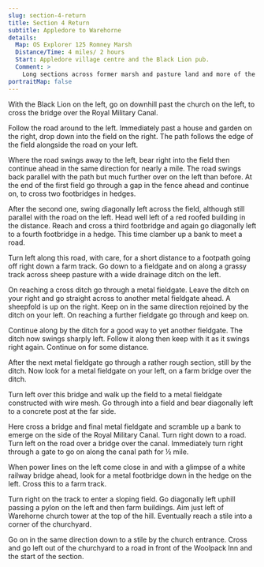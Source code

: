 ```yaml
---
slug: section-4-return
title: Section 4 Return
subtitle: Appledore to Warehorne
details:
  Map: OS Explorer 125 Romney Marsh
  Distance/Time: 4 miles/ 2 hours
  Start: Appledore village centre and the Black Lion pub.
  Comment: >
    Long sections across former marsh and pasture land and more of the Royal Military Canal. Waymarking is patchy and constant care and attention is needed to stay on route. Some rough terrain. Make sure to visit Warehorne church.
portraitMap: false
---
```

With the Black Lion on the left, go on downhill past the church on the left, to cross the bridge over the Royal Military Canal.

Follow the road around to the left. Immediately past a house and garden on the right, drop down into the field on the right. The path follows the edge of the field alongside the road on your left.

Where the road swings away to the left, bear right into the field then continue ahead in the same direction for nearly a mile. The road swings back parallel with the path but much further over on the left than before. At the end of the first field go through a gap in the fence ahead and continue on, to cross two footbridges in hedges.

After the second one, swing diagonally left across the field, although still parallel with the road on the left. Head well left of a red roofed building in the distance. Reach and cross a third footbridge and again go diagonally left to a fourth footbridge in a hedge. This time clamber up a bank to meet a road.

Turn left along this road, with care, for a short distance to a footpath going off right down a farm track. Go down to a fieldgate and on along a grassy track across sheep pasture with a wide drainage ditch on the left.

On reaching a cross ditch go through a metal fieldgate. Leave the ditch on your right and go straight across to another metal fieldgate ahead. A sheepfold is up on the right. Keep on in the same direction rejoined by the ditch on your left. On reaching a further fieldgate go through and keep on.

Continue along by the ditch for a good way to yet another fieldgate. The ditch now swings sharply left. Follow it along then keep with it as it swings right again. Continue on for some distance.

After the next metal fieldgate go through a rather rough section, still by the ditch. Now look for a metal fieldgate on your left, on a farm bridge over the ditch.

Turn left over this bridge and walk up the field to a metal fieldgate constructed with wire mesh. Go through into a field and bear diagonally left to a concrete post at the far side.

Here cross a bridge and final metal fieldgate and scramble up a bank to emerge on the side of the Royal Military Canal. Turn right down to a road. Turn left on the road over a bridge over the canal. Immediately turn right through a gate to go on along the canal path for ½ mile.

When power lines on the left come close in and with a glimpse of a white railway bridge ahead, look for a metal footbridge down in the hedge on the left. Cross this to a farm track.

Turn right on the track to enter a sloping field. Go diagonally left uphill passing a pylon on the left and then farm buildings. Aim just left of Warehorne church tower at the top of the hill. Eventually reach a stile into a corner of the churchyard.

Go on in the same direction down to a stile by the church entrance. Cross and go left out of the churchyard to a road in front of the Woolpack Inn and the start of the section.

